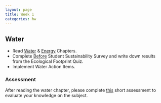 ```yaml
---
layout: page
title: Week 1
categories: hw
---
```


## Water

* Read [Water][link to water chapter] & [Energy][link to energy chapter] Chapters.
* Complete [Before][link to before survey] Student Sustainability Survey and write down results from the Ecological Footprint Quiz.
* Implement Water Action Items.

### Assessment

After reading the water chapter, please complete [this][link to water assessment] short assessment to evaluate your knowledge on the subject.




[link to before survey]: https://docs.google.com/forms/d/e/1FAIpQLSfR0XWczhbvq3kTQmflSCGxTlhaA4fHW0Ay0-NqdIHkOtBk3Q/viewform?usp=sf_link

[link to water assessment]: https://forms.gle/MWjyMJStBw6M4dY39

[link to water chapter]: http://www.smc.edu/AcademicAffairs/Sustainability/Documents/SW_Worksbook_SGP_Water.pdf

[link to energy chapter]: http://www.smc.edu/AcademicAffairs/Sustainability/Documents/SW_Worksbook_SGP_Energy.pdf
